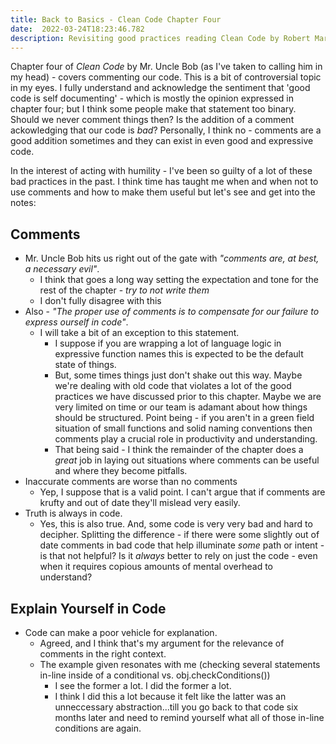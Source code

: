 ```yaml
---
title: Back to Basics - Clean Code Chapter Four 
date:  2022-03-24T18:23:46.782
description: Revisiting good practices reading Clean Code by Robert Martin
---
```


Chapter four of _Clean Code_ by Mr. Uncle Bob (as I've taken to calling him in my head) - covers commenting our code. This is a bit of controversial topic in my eyes. I fully understand and acknowledge the sentiment that 'good code is self documenting' - which is mostly the opinion expressed in chapter four; but I think some people make that statement too binary. Should we never comment things then? Is the addition of a comment ackowledging that our code is _bad_? Personally, I think no - comments are a good addition sometimes and they can exist in even good and expressive code. 

In the interest of acting with humility - I've been so guilty of a lot of these bad practices in the past. I think time has taught me when and when not to use comments and how to make them useful but let's see and get into the notes:

## Comments
- Mr. Uncle Bob hits us right out of the gate with _"comments are, at best, a necessary evil"_.
  - I think that goes a long way setting the expectation and tone for the rest of the chapter - _try to not write them_
  - I don't fully disagree with this
- Also - _"The proper use of comments is to compensate for our failure to express ourself in code"_.
  - I will take a bit of an exception to this statement.
    - I suppose if you are wrapping a lot of language logic in expressive function names this is expected to be the default state of things.
    - But, some times things just don't shake out this way. Maybe we're dealing with old code that violates a lot of the good practices we have discussed prior to this chapter. Maybe we are very limited on time or our team is adamant about how things should be structured. Point being - if you aren't in a green field situation of small functions and solid naming conventions then comments play a crucial role in productivity and understanding.
    - That being said - I think the remainder of the chapter does a _great_ job in laying out situations where comments can be useful and where they become pitfalls.
- Inaccurate comments are worse than no comments
  - Yep, I suppose that is a valid point. I can't argue that if comments are krufty and out of date they'll mislead very easily.
- Truth is always in code.
  - Yes, this is also true. And, some code is very very bad and hard to decipher. Splitting the difference - if there were some slightly out of date comments in bad code that help illuminate _some_ path or intent - is that not helpful? Is it _always_ better to rely on just the code - even when it requires copious amounts of mental overhead to understand?


## Explain Yourself in Code
- Code can make a poor vehicle for explanation.
  - Agreed, and I think that's my argument for the relevance of comments in the right context.
  - The example given resonates with me (checking several statements in-line inside of a conditional vs. obj.checkConditions())
    - I see the former a lot. I did the former a lot.
    - I think I did this a lot because it felt like the latter was an unneccessary abstraction...till you go back to that code six months later and need to remind yourself what all of those in-line conditions are again.


